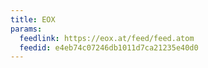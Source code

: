 ```yaml
---
title: EOX
params:
  feedlink: https://eox.at/feed/feed.atom
  feedid: e4eb74c07246db1011d7ca21235e40d0
---
```

